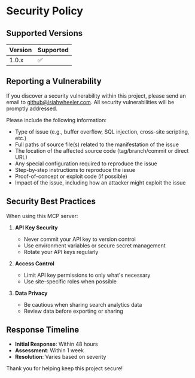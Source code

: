 # Security Policy

## Supported Versions

| Version | Supported          |
| ------- | ------------------ |
| 1.0.x   | :white_check_mark: |

## Reporting a Vulnerability

If you discover a security vulnerability within this project, please send an email to github@isiahwheeler.com. All security vulnerabilities will be promptly addressed.

Please include the following information:
- Type of issue (e.g., buffer overflow, SQL injection, cross-site scripting, etc.)
- Full paths of source file(s) related to the manifestation of the issue
- The location of the affected source code (tag/branch/commit or direct URL)
- Any special configuration required to reproduce the issue
- Step-by-step instructions to reproduce the issue
- Proof-of-concept or exploit code (if possible)
- Impact of the issue, including how an attacker might exploit the issue

## Security Best Practices

When using this MCP server:

1. **API Key Security**
   - Never commit your API key to version control
   - Use environment variables or secure secret management
   - Rotate your API keys regularly

2. **Access Control**
   - Limit API key permissions to only what's necessary
   - Use site-specific roles when possible

3. **Data Privacy**
   - Be cautious when sharing search analytics data
   - Review data before exporting or sharing

## Response Timeline

- **Initial Response**: Within 48 hours
- **Assessment**: Within 1 week
- **Resolution**: Varies based on severity

Thank you for helping keep this project secure!
